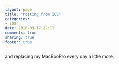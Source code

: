 ```yaml
---
layout: page
title: "Posting from iOS"
categories: 
- iOS
date: 2016-03-17 22:11
comments: true
sharing: true
footer: true
---
```

and replacing my MacBooPro every day a little more.
